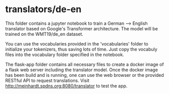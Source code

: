 # translators/de-en
This folder contains a jupyter notebook to train a German --> English translator based on Google's Transformer architecture. The model will be trained on the WMT19/de_en dataset. 

You can use the vocabularies provided in the 'vocabularies' folder to initialize your tokenizers, thus saving lots of time. Just copy the vocabuly files into the vocabulary folder specified in the notebook.

The flask-app folder contains all necessary files to create a docker image of a flask web server including the translator model. Once the docker image has been build and is running, one can use the web browser or the provided RESTful API to request translations. Visit http://meinhardt.spdns.org:8080/translator to test the app.
 
